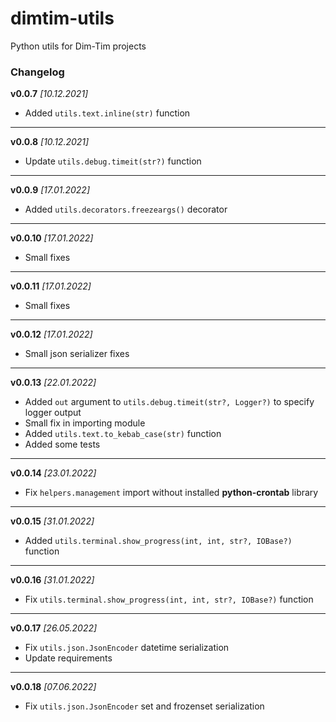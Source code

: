 # dimtim-utils

Python utils for Dim-Tim projects

### Changelog

__v0.0.7__ _\[10.12.2021\]_

* Added `utils.text.inline(str)` function

-------------------------------------------------------------------------------

__v0.0.8__ _\[10.12.2021\]_

* Update `utils.debug.timeit(str?)` function

-------------------------------------------------------------------------------

__v0.0.9__ _\[17.01.2022\]_

* Added `utils.decorators.freezeargs()` decorator

-------------------------------------------------------------------------------

__v0.0.10__ _\[17.01.2022\]_

* Small fixes

-------------------------------------------------------------------------------

__v0.0.11__ _\[17.01.2022\]_

* Small fixes

-------------------------------------------------------------------------------

__v0.0.12__ _\[17.01.2022\]_

* Small json serializer fixes

-------------------------------------------------------------------------------

__v0.0.13__ _\[22.01.2022\]_

* Added `out` argument to `utils.debug.timeit(str?, Logger?)` to specify logger output
* Small fix in importing module
* Added `utils.text.to_kebab_case(str)` function
* Added some tests

-------------------------------------------------------------------------------

__v0.0.14__ _\[23.01.2022\]_

* Fix `helpers.management` import without installed __python-crontab__ library

-------------------------------------------------------------------------------

__v0.0.15__ _\[31.01.2022\]_

* Added `utils.terminal.show_progress(int, int, str?, IOBase?)` function

-------------------------------------------------------------------------------

__v0.0.16__ _\[31.01.2022\]_

* Fix `utils.terminal.show_progress(int, int, str?, IOBase?)` function

-------------------------------------------------------------------------------

__v0.0.17__ _\[26.05.2022\]_

* Fix `utils.json.JsonEncoder` datetime serialization
* Update requirements

-------------------------------------------------------------------------------

__v0.0.18__ _\[07.06.2022\]_

* Fix `utils.json.JsonEncoder` set and frozenset serialization

